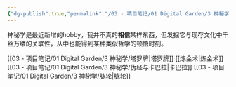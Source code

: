 ```yaml
---
{"dg-publish":true,"permalink":"/03 - 项目笔记/01 Digital Garden/3 神秘学/神秘学/","noteIcon":""}
---
```



神秘学是最近新增的hobby，我并不真的**相信**某样东西，但发掘它与现存文化中千丝万缕的关联性，从中也能得到某种类似哲学的顿悟时刻。


[[03 - 项目笔记/01 Digital Garden/3 神秘学/塔罗牌\|塔罗牌]]
[[炼金术\|炼金术]]
[[03 - 项目笔记/01 Digital Garden/3 神秘学/伪经与卡巴拉\|卡巴拉]]
[[03 - 项目笔记/01 Digital Garden/3 神秘学/脉轮\|脉轮]]